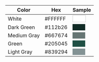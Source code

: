 | Color       | Hex     | Sample                                                                                                          |
| ----------- | ------- | --------------------------------------------------------------------------------------------------------------- |
| White       | #FFFFFF | <span style="display:inline-block; width:40px; height:20px; background:#FFFFFF; border:1px solid #ccc;"></span> |
| Dark Green  | #112b26 | <span style="display:inline-block; width:40px; height:20px; background:#112b26;"></span>                        |
| Medium Gray | #667674 | <span style="display:inline-block; width:40px; height:20px; background:#667674;"></span>                        |
| Green       | #205045 | <span style="display:inline-block; width:40px; height:20px; background:#205045;"></span>                        |
| Light Gray  | #839294 | <span style="display:inline-block; width:40px; height:20px; background:#839294;"></span>                        |
